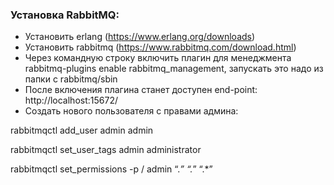 ### Установка RabbitMQ:

- Установить erlang (https://www.erlang.org/downloads)
- Установить rabbitmq (https://www.rabbitmq.com/download.html)
- Через командную строку включить плагин для менеджмента
rabbitmq-plugins enable rabbitmq_management, 
запускать это надо из папки с rabbitmq/sbin
- После включения плагина станет доступен end-point: http://localhost:15672/
- Создать нового пользователя с правами админа:

rabbitmqctl add_user admin admin 

rabbitmqctl set_user_tags admin administrator

rabbitmqctl set_permissions -p / admin “.*” “.*” “.*”


